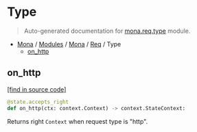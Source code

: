 # Type

> Auto-generated documentation for [mona.req.type](https://github.com/katunilya/mona/blob/main/mona/req/type.py) module.

- [Mona](../../README.md#mona) / [Modules](../../MODULES.md#mona-modules) / [Mona](../index.md#mona) / [Req](index.md#req) / Type
    - [on_http](#on_http)

## on_http

[[find in source code]](https://github.com/katunilya/mona/blob/main/mona/req/type.py#L4)

```python
@state.accepts_right
def on_http(ctx: context.Context) -> context.StateContext:
```

Returns right `Context` when request type is "http".
